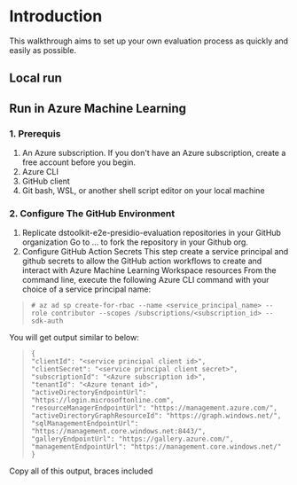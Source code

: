 # Introduction
This walkthrough aims to set up your own evaluation process as quickly and easily as possible. 
## Local run

## Run in Azure Machine Learning
### 1. Prerequis
1. An Azure subscription. If you don't have an Azure subscription, create a free account before you begin.
2. Azure CLI
3. GitHub client
4. Git bash, WSL, or another shell script editor on your local machine
### 2. Configure The GitHub Environment
1. Replicate dstoolkit-e2e-presidio-evaluation repositories in your GitHub organization
Go to ... to fork the repository in your Github org. 
2. Configure GitHub Action Secrets
This step create a service principal and github secrets to allow the GitHub action workflows to create and interact with Azure Machine Learning Workspace resources
From the command line, execute the following Azure CLI command with your choice of a service principal name:

> `# az ad sp create-for-rbac --name <service_principal_name> --role contributor --scopes /subscriptions/<subscription_id> --sdk-auth`

You will get output similar to below:
>`{`  
> `"clientId": "<service principal client id>",`  
> `"clientSecret": "<service principal client secret>",`  
> `"subscriptionId": "<Azure subscription id>",`  
> `"tenantId": "<Azure tenant id>",`  
> `"activeDirectoryEndpointUrl": "https://login.microsoftonline.com",`  
> `"resourceManagerEndpointUrl": "https://management.azure.com/",`  
> `"activeDirectoryGraphResourceId": "https://graph.windows.net/",`  
> `"sqlManagementEndpointUrl": "https://management.core.windows.net:8443/",`  
> `"galleryEndpointUrl": "https://gallery.azure.com/",`  
> `"managementEndpointUrl": "https://management.core.windows.net/"`  
> `}`

Copy all of this output, braces included

